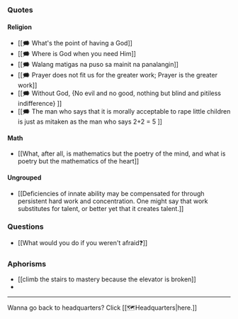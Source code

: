 ### Quotes
#### Religion
- [[🗯 What's the point of having a God]]
- [[🗯 Where is God when you need Him]]
- [[🗯 Walang matigas na puso sa mainit na panalangin]]
- [[🗯  Prayer does not fit us for the greater work; Prayer is the greater work]]
- [[🗯  Without God, {No evil and no good, nothing but blind and pitiless indifference} ]]
- [[🗯 The man who says that it is morally acceptable to rape little children is just as mitaken as the man who says 2+2 = 5 ]]
	
#### Math
 - [[What, after all, is mathematics but the poetry of the mind, and what is poetry but the mathematics of the heart]]

#### Ungrouped
- [[Deficiencies of innate ability may be compensated for through persistent hard work and concentration. One might say that work substitutes for talent, or better yet that it creates talent.]]

### Questions
- [[What would you do if you weren't afraid❓]]

### Aphorisms
- [[climb the stairs to mastery because the elevator is broken]]
- 
---

Wanna go back to headquarters? Click [[🗺Headquarters|here.]] 